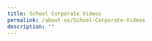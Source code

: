 ```yaml
---
title: School Corporate Videos
permalink: /about-us/School-Corporate-Videos
description: ""
---
```


